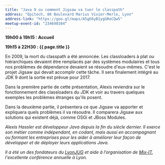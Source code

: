 ```yaml
---
title: "Java 9 ou comment Jigsaw va tuer le classpath"
address: "Epitech, 86 Boulevard Marius Vivier-Merle, Lyon"
address-link: "https://goo.gl/maps/A5gE6yB1ygGReCQw5"
meetup-event-id: "234698384"
---
```


**19h00 à 19h15 : Accueil**

**19h15 à 22H30 : {{ page.title }}**

En 2009, la mort du classpath a été annoncée. 
Les classloaders à plat ou hiérarchiques devaient être remplacés par des systèmes modulaires et tous nos problèmes de dépendance devaient se résoudre d'eux-mêmes. 
C'est le projet Jigsaw qui devait accomplir cette tâche. 
Il sera finalement intégré au JDK 9 dont la sortie est prévue pour 2017.

Dans la première partie de cette présentation, Alexis reviendra sur le fonctionnement des classloaders du JDK et voir au travers quelques exemples les problèmes étranges qu'ils posent.

Dans la deuxième partie, il présentera ce que Jigsaw va apporter et expliquera quels problèmes il va résoudre. 
Il comparera Jigsaw aux solutions qui existent déjà, comme OSGi et JBoss Modules.

*Alexis Hassler est développeur Java depuis la fin du siècle dernier. Il exerce son métier comme indépendant, en codant, 
mais aussi en accompagnant ou formant les entreprises pour les aider à améliorer leur façon de développer et de déployer leurs applications Java.*
 
*Il a été un des fondateurs du [LyonJUG](http://lyonjug.org/) et aide à l’organisation de [Mix-IT](http://mix-it.fr/), 
l'excellente conférence annuelle à Lyon.*
